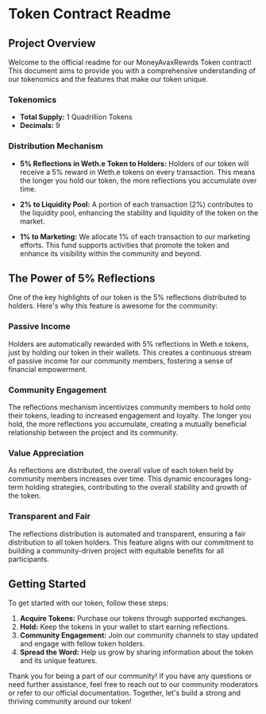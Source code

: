 # Token Contract Readme

## Project Overview

Welcome to the official readme for our MoneyAvaxRewrds Token contract! This document aims to provide you with a comprehensive understanding of our tokenomics and the features that make our token unique.

### Tokenomics

- **Total Supply:** 1 Quadrillion Tokens
- **Decimals:** 9

### Distribution Mechanism

- **5% Reflections in Weth.e Token to Holders:** Holders of our token will receive a 5% reward in Weth.e tokens on every transaction. This means the longer you hold our token, the more reflections you accumulate over time.

- **2% to Liquidity Pool:** A portion of each transaction (2%) contributes to the liquidity pool, enhancing the stability and liquidity of the token on the market.

- **1% to Marketing:** We allocate 1% of each transaction to our marketing efforts. This fund supports activities that promote the token and enhance its visibility within the community and beyond.

## The Power of 5% Reflections

One of the key highlights of our token is the 5% reflections distributed to holders. Here's why this feature is awesome for the community:

### Passive Income

Holders are automatically rewarded with 5% reflections in Weth.e tokens, just by holding our token in their wallets. This creates a continuous stream of passive income for our community members, fostering a sense of financial empowerment.

### Community Engagement

The reflections mechanism incentivizes community members to hold onto their tokens, leading to increased engagement and loyalty. The longer you hold, the more reflections you accumulate, creating a mutually beneficial relationship between the project and its community.

### Value Appreciation

As reflections are distributed, the overall value of each token held by community members increases over time. This dynamic encourages long-term holding strategies, contributing to the overall stability and growth of the token.

### Transparent and Fair

The reflections distribution is automated and transparent, ensuring a fair distribution to all token holders. This feature aligns with our commitment to building a community-driven project with equitable benefits for all participants.

## Getting Started

To get started with our token, follow these steps:

1. **Acquire Tokens:** Purchase our tokens through supported exchanges.
2. **Hold:** Keep the tokens in your wallet to start earning reflections.
3. **Community Engagement:** Join our community channels to stay updated and engage with fellow token holders.
4. **Spread the Word:** Help us grow by sharing information about the token and its unique features.

Thank you for being a part of our community! If you have any questions or need further assistance, feel free to reach out to our community moderators or refer to our official documentation. Together, let's build a strong and thriving community around our token!
